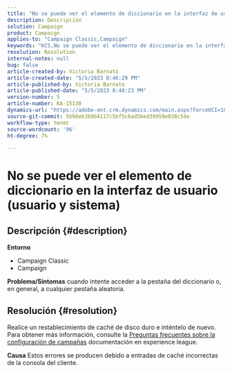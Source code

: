 ```yaml
---
title: "No se puede ver el elemento de diccionario en la interfaz de usuario (usuario y sistema)"
description: Descripción
solution: Campaign
product: Campaign
applies-to: "Campaign Classic,Campaign"
keywords: "KCS,No se puede ver el elemento de diccionario en la interfaz de usuario"
resolution: Resolution
internal-notes: null
bug: false
article-created-by: Victoria Barnato
article-created-date: "5/5/2023 8:46:29 PM"
article-published-by: Victoria Barnato
article-published-date: "5/5/2023 8:48:23 PM"
version-number: 5
article-number: KA-15130
dynamics-url: "https://adobe-ent.crm.dynamics.com/main.aspx?forceUCI=1&pagetype=entityrecord&etn=knowledgearticle&id=b32b45e3-85eb-ed11-a7c6-6045bd0065f9"
source-git-commit: 5b98eb3b9b4117c5bf5c6ad5bed39959e038c54e
workflow-type: tm+mt
source-wordcount: '96'
ht-degree: 7%

---
```


# No se puede ver el elemento de diccionario en la interfaz de usuario (usuario y sistema)

## Descripción {#description}

<b>Entorno</b>
- Campaign Classic
- Campaign



<b>Problema/Síntomas</b>
cuando intente acceder a la pestaña del diccionario o, en general, a cualquier pestaña aleatoria.


## Resolución {#resolution}






Realice un restablecimiento de caché de disco duro e inténtelo de nuevo. Para obtener más información, consulte la [Preguntas frecuentes sobre la configuración de campañas](https://experienceleague.adobe.com/docs/campaign-classic/using/getting-started/starting-with-adobe-campaign/faq/faq-campaign-config.html?lang=en) documentación en experience league.


<b>Causa</b>
Estos errores se producen debido a entradas de caché incorrectas de la consola del cliente.
